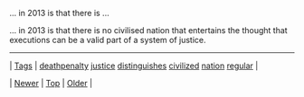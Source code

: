 <!--
title: &hellip; in 2013 is that there is no civilised nation that entertains the thought that executions can be a valid part of a system of justice.
date: 2020-06-28T15:27:00.189Z
tags: deathpenalty, justice, distinguishes, civilized, nation, regular
-->


… in 2013 is that there is ...

<p>… in 2013 is that there is no civilised nation that entertains the thought that executions can be a valid part of a system of justice.</p>

<!--BOTTOM-POST-NAVIGATION-->
---

| [Tags](tags.md) | [deathpenalty](tag-deathpenalty.md) [justice](tag-justice.md) [distinguishes](tag-distinguishes.md) [civilized](tag-civilized.md) [nation](tag-nation.md) [regular](tag-regular.md) |

| [Newer](67057155118.md) | [Top](index.md) | [Older](67146899587.md) |